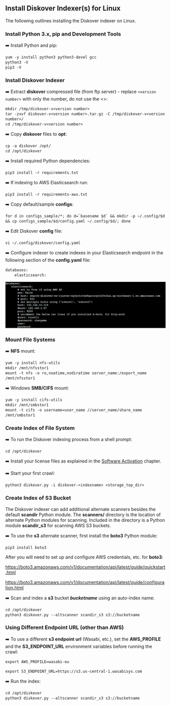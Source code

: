 ## Install Diskover Indexer(s) for Linux

The following outlines installing the Diskover indexer on Linux.

### Install Python 3.x, pip and Development Tools

➡️ Install Python and pip:

```
yum -y install python3 python3-devel gcc
python3 -V
pip3 -V
```

### Install Diskover Indexer

➡️ Extract **diskover** compressed file (from ftp server) - replace `<version number>` with only the number, do not use the <>:

```
mkdir /tmp/diskover-v<version number>
tar -zxvf diskover-v<version number>.tar.gz -C /tmp/diskover-v<version number>/
cd /tmp/diskover-v<version number>
```

➡️ Copy **diskover** files to **opt**:

```
cp -a diskover /opt/
cd /opt/diskover
```

➡️ Install required Python dependencies:

```
pip3 install -r requirements.txt
```

➡️ If indexing to AWS Elasticsearch run:

```
pip3 install -r requirements-aws.txt
```

➡️ Copy default/sample **configs**:

```
for d in configs_sample/*; do d=`basename $d` && mkdir -p ~/.config/$d && cp configs_sample/$d/config.yaml ~/.config/$d/; done
```

➡️ Edit Diskover **config** file:

```
vi ~/.config/diskover/config.yaml
```

➡️ Configure indexer to create indexes in your Elasticsearch endpoint in the following section of the **config.yaml** file:

```
databases:
    elasticsearch:
```

![Image: Configure Indexer to Create Indexers in Elasticsearch Endpoint](images/image_indexers_install_create_indexes_in_elasticsearch_endpoint_linux_and_mac.png)

### Mount File Systems

➡️ **NFS** mount:

```
yum -y install nfs-utils
mkdir /mnt/nfsstor1
mount -t nfs -o ro,noatime,nodiratime server_name:/export_name /mnt/nfsstor1
```

➡️ Windows **SMB/CIFS** mount:

```
yum -y install cifs-utils
mkdir /mnt/smbstor1
mount -t cifs -o username=user_name //server_name/share_name /mnt/smbstor1
```

### Create Index of File System

➡️ To run the Diskover indexing process from a shell prompt:

```
cd /opt/diskover
```

➡️ Install your license files as explained in the [Software Activation](#activation) chapter.

➡️ Start your first crawl:

```
python3 diskover.py -i diskover-<indexname> <storage_top_dir>
```

### Create Index of S3 Bucket

The Diskover indexer can add additional alternate scanners besides the default **scandir** Python module. The **scanners/** directory is the location of alternate Python modules for scanning. Included in the directory is a Python module **scandir_s3** for scanning AWS S3 buckets.

➡️ To use the **s3** alternate scanner, first install the **boto3** Python module:

```
pip3 install boto3
```

After you will need to set up and configure AWS credentials, etc. for **boto3**:

<a href=“https://boto3.amazonaws.com/v1/documentation/api/latest/guide/quickstart.html”>https://boto3.amazonaws.com/v1/documentation/api/latest/guide/quickstart.html</a>

<a href=“https://boto3.amazonaws.com/v1/documentation/api/latest/guide/configuration.html”>https://boto3.amazonaws.com/v1/documentation/api/latest/guide/configuration.html</a>

➡️ Scan and index a **s3** bucket _**bucketname**_ using an auto-index name:

```
cd /opt/diskover
python3 diskover.py --altscanner scandir_s3 s3://bucketname
```

### Using Different Endpoint URL (other than AWS)

➡️ To use a different **s3 endpoint url** (Wasabi, etc.), set the **AWS_PROFILE** and the **S3_ENDPOINT_URL** environment variables before running the crawl:

```
export AWS_PROFILE=wasabi-eu
```
```
export S3_ENDPOINT_URL=https://s3.us-central-1.wasabisys.com
```

➡️ Run the index:

```
cd /opt/diskover
python3 diskover.py --altscanner scandir_s3 s3://bucketname
```

